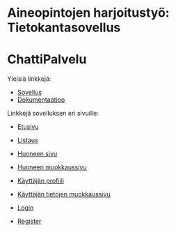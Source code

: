 # Aineopintojen harjoitustyö: Tietokantasovellus
# ChattiPalvelu

Yleisiä linkkejä:

* [Sovellus](https://jussiliu.users.cs.helsinki.fi/ChattiPalvelu)
* [Dokumentaatioo](https://github.com/Jusaa/Tsoha-Bootstrap/blob/master/doc/dokumentaatio.pdf)

Linkkejä sovelluksen eri sivuille:

* [Etusivu](https://jussiliu.users.cs.helsinki.fi/ChattiPalvelu)
* [Listaus](https://jussiliu.users.cs.helsinki.fi/ChattiPalvelu/listall)
* [Huoneen sivu](https://jussiliu.users.cs.helsinki.fi/ChattiPalvelu/huone/1)
* [Huoneen muokkaussivu](https://jussiliu.users.cs.helsinki.fi/ChattiPalvelu/huone/1/muokkaa)
* [Käyttäjän profiili](https://jussiliu.users.cs.helsinki.fi/ChattiPalvelu/user)
* [Käyttäjän tietojen muokkaussivu](https://jussiliu.users.cs.helsinki.fi/ChattiPalvelu/user/1/muokkaa)

* [Login](https://jussiliu.users.cs.helsinki.fi/ChattiPalvelu/login)
* [Register](https://jussiliu.users.cs.helsinki.fi/ChattiPalvelu/register)

